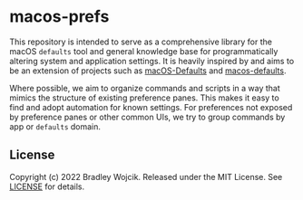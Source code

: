 # macos-prefs

This repository is intended to serve as a comprehensive library for the macOS
`defaults` tool and general knowledge base for programmatically altering
system and application settings. It is heavily inspired by and aims to be an
extension of projects such as [macOS-Defaults](https://github.com/kevinSuttle/macOS-Defaults)
and [macos-defaults](https://github.com/yannbertrand/macos-defaults).

Where possible, we aim to organize commands and scripts in a way that mimics
the structure of existing preference panes. This makes it easy to find and
adopt automation for known settings. For preferences not exposed by
preference panes or other common UIs, we try to group commands by app or
`defaults` domain.

## License

Copyright (c) 2022 Bradley Wojcik. Released under the MIT
License. See [LICENSE](LICENSE) for details.

